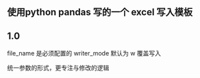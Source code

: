 ## 使用python pandas 写的一个 excel 写入模板

## 1.0
<!-- 实现了一个 sheet 页的读取和写入 -->


<!-- 配置文件为 excel.yaml -->
file_name   是必须配置的
writer_mode 默认为 w 覆盖写入


<!-- 下一个版本需要改进的地方 -->
统一参数的形式，更专注与修改的逻辑


